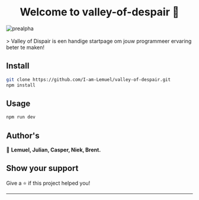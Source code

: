 <h1 align="center">Welcome to valley-of-despair 👋</h1>
<div align="left" style="display:flex; flex-direction:row;">
<img src="https://img.shields.io/static/v1?label=Pre-Alpha&message=v0.1.0&color=blueviolet" alt="prealpha">
</div>
<br>
> Valley of Dispair is een handige startpage om jouw programmeer ervaring beter te maken!

## Install

```sh
git clone https://github.com/I-am-Lemuel/valley-of-despair.git
npm install
```

## Usage

```sh
npm run dev
```

## Author's

👤 **Lemuel, Julian, Casper, Niek, Brent.**


## Show your support

Give a ⭐️ if this project helped you!

***
